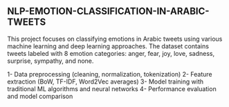 ## NLP-EMOTION-CLASSIFICATION-IN-ARABIC-TWEETS
This project focuses on classifying emotions in Arabic tweets
using various machine learning and deep learning approaches. The
dataset contains tweets labeled with 8 emotion categories: anger,
fear, joy, love, sadness, surprise, sympathy, and none.

1- Data preprocessing (cleaning, normalization, tokenization)
2- Feature extraction (BoW, TF-IDF, Word2Vec averages)
3- Model training with traditional ML algorithms and neural networks
4- Performance evaluation and model comparison
